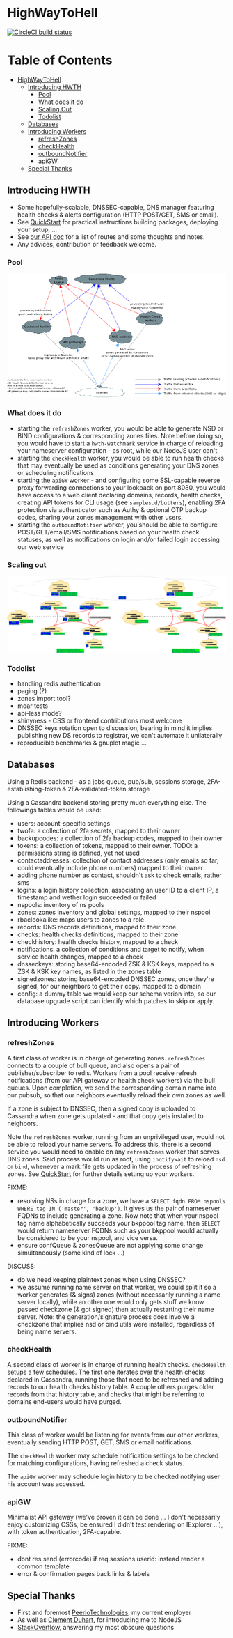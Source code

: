 # HighWayToHell

[![CircleCI build status](https://circleci.com/gh/faust64/highwaytohell/tree/master.svg?style=shield)](https://circleci.com/gh/faust64/highwaytohell/tree/master)

Table of Contents
=================

  * [HighWayToHell](#highwaytohell)
    * [Introducing HWTH](#introducing-hwth)
      * [Pool](#pool)
      * [What does it do](#what-does-it-do)
      * [Scaling Out](#scaling-out)
      * [Todolist](#todolist)
    * [Databases](#databases)
    * [Introducing Workers](#introducing-workers)
      * [refreshZones](#refreshzones)
      * [checkHealth](#checkhealth)
      * [outboundNotifier](#outboundnotifier)
      * [apiGW](#apigw)
    * [Special Thanks](#special-thanks)

## Introducing HWTH

 * Some hopefully-scalable, DNSSEC-capable, DNS manager featuring health checks
   & alerts configuration (HTTP POST/GET, SMS or email).
 * See [QuickStart](QUICKSTART.md) for practical instructions building packages,
   deploying your setup, ...
 * See [our API doc](API.md) for a list of routes and some thoughts and notes.
 * Any advices, contribution or feedback welcome.

### Pool

![HWTH Pool Illustrated](samples.d/diags/hwth.png)

### What does it do

 * starting the `refreshZones` worker, you would be able to generate NSD or
   BIND configurations & corresponding zones files. Note before doing so,
   you would have to start a `hwth-watchmark` service in charge of reloading
   your nameserver configuration - as root, while our NodeJS user can't.
 * starting the `checkHealth` worker, you would be able to run health checks
   that may eventually be used as conditions generating your DNS zones or
   scheduling notifications
 * starting the `apiGW` worker - and configuring some SSL-capable reverse
   proxy forwarding connections to your lookpack on port 8080, you would
   have access to a web client declaring domains, records, health checks,
   creating API tokens for CLI usage (see `samples.d/butters`), enabling
   2FA protection via authenticator such as Authy & optional OTP backup codes,
   sharing your zones management with other users.
 * starting the `outboundNotifier` worker, you should be able to configure
   POST/GET/email/SMS notifications based on your health check statuses,
   as well as notifications on login and/or failed login accessing our
   web service

### Scaling out

![Scaling out HWTH](samples.d/diags/hwth-distribution.png)

### Todolist

 * handling redis authentication
 * paging (?)
 * zones import tool?
 * moar tests
 * api-less mode?
 * shinyness - CSS or frontend contributions most welcome
 * DNSSEC keys rotation open to discussion, bearing in mind it implies
   publishing new DS records to registrar, we can't automate it unilaterally
 * reproducible benchmarks & gnuplot magic ...

## Databases

Using a Redis backend - as a jobs queue, pub/sub, sessions storage,
2FA-establishing-token & 2FA-validated-token storage

Using a Cassandra backend storing pretty much everything else. The followings
tables would be used:

 * users: account-specific settings
 * twofa: a collection of 2fa secrets, mapped to their owner
 * backupcodes: a collection of 2fa backup codes, mapped to their owner
 * tokens: a collection of tokens, mapped to their owner. TODO: a permissions
   string is defined, yet not used
 * contactaddresses: collection of contact addresses (only emails so far,
   could eventually include phone numbers) mapped to their owner
 * adding phone number as contact, shouldn't ask to check emails, rather sms
 * logins: a login history collection, associating an user ID to a client IP,
   a timestamp and wether login succeeded or failed
 * nspools: inventory of ns pools
 * zones: zones inventory and global settings, mapped to their nspool
 * rbaclookalike: maps users to zones to a role
 * records: DNS records definitions, mapped to their zone
 * checks: health checks definitions, mapped to their zone
 * checkhistory: health checks history, mapped to a check
 * notifications: a collection of conditions and target to notify, when service
   health changes, mapped to a check
 * dnsseckeys: storing base64-encoded ZSK & KSK keys, mapped to a ZSK & KSK
   key names, as listed in the zones table
 * signedzones: storing base64-encoded DNSSEC zones, once they're signed, for
   our neighbors to get their copy. mapped to a domain
 * config: a dummy table we would keep our schema verion into, so our database
   upgrade script can identify which patches to skip or apply.

## Introducing Workers

### refreshZones

A first class of worker is in charge of generating zones. `refreshZones`
connects to a couple of bull queue, and also opens a pair of
publisher/subscriber to redis.
Workers from a pool receive refresh notifications (from our API gateway or
health check workers) via the bull queues.
Upon completion, we send the corresponding domain name into our pubsub, so
that our neighbors eventually reload their own zones as well.

If a zone is subject to DNSSEC, then a signed copy is uploaded to Cassandra
when zone gets updated - and that copy gets installed to neighbors.

Note the `refreshZones` worker, running from an unprivileged user, would not be
able to reload your name servers. To address this, there is a second service you
would need to enable on any `refreshZones` worker that serves DNS zones. Said
process would run as root, using `inotifywait` to reload `nsd` or `bind`,
whenever a mark file gets updated in the process of refreshing zones. See
[QuickStart](QUICKSTART.md) for further details setting up your workers.

FIXME:

 * resolving NSs in charge for a zone, we have a
   `SELECT fqdn FROM nspools WHERE tag IN ('master', 'backup')`. It gives us the
   pair of nameserver FQDNs to include generating a zone. Now note that when
   your nspool tag name alphabetically succeeds your bkppool tag name, then
   `SELECT` would return nameserver FQDNs such as your bkppool would actually be
   considered to be your nspool, and vice versa.
 * ensure confQueue & zonesQueue are not applying some change simultaneously
   (some kind of lock ...)

DISCUSS:

 * do we need keeping plaintext zones when using DNSSEC?
 * we assume running name server on that worker, we could split it so a worker
   generates (& signs) zones (without necessarily running a name server
   locally), while an other one would only gets stuff we know passed checkzone
   (& got signed) then actually restarting their name server. Note: the
   generation/signature process does involve a checkzone that implies nsd or
   bind utils were installed, regardless of being name servers.

### checkHealth

A second class of worker is in charge of running health checks. `checkHealth`
setups a few schedules.
The first one iterates over the health checks declared in Cassandra, running
those that need to be refreshed and adding records to our health checks history
table.
A couple others purges older records from that history table, and checks that
might be referring to domains end-users would have purged.

### outboundNotifier

This class of worker would be listening for events from our other workers,
eventually sending HTTP POST, GET, SMS or email notifications.

The `checkHealth` worker may schedule notification settings to be checked for
matching configurations, having refreshed a check status.

The `apiGW` worker may schedule login history to be checked notifying user
his account was accessed.

### apiGW

Minimalist API gateway (we've proven it can be done ... I don't necessarily
enjoy customizing CSSs, be ensured I didn't test rendering on IExplorer ...),
with token authentication, 2FA-capable.

FIXME:

 * dont res.send.(errorcode) if req.sessions.userid: instead render a common
   template
 * error & confirmation pages back links & labels

## Special Thanks

 * First and foremost [PeerioTechnologies](https://www.peerio.com), my current employer
 * As well as [Clement Duhart](https://github.com/slash6475), for introducing me to NodeJS
 * [StackOverflow](https://stackoverflow.com), answering my most obscure questions
